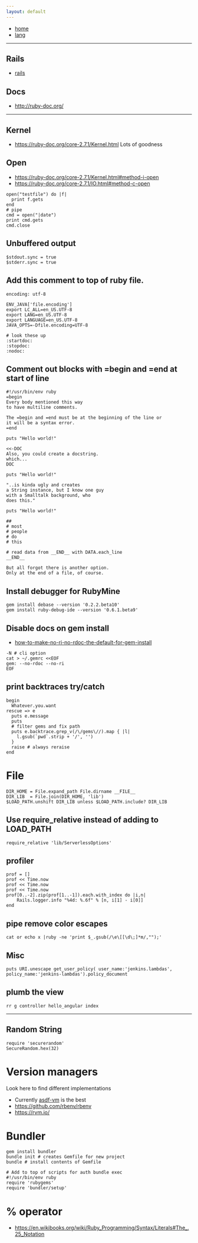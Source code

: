 ```yaml
---
layout: default
---
```

- [home](/index.md)
- [lang](/lang.md)

---
## Rails
- [rails](/lang-ruby-rails.md)

## Docs
- <http://ruby-doc.org/>

---
## Kernel
- <https://ruby-doc.org/core-2.7.1/Kernel.html> Lots of goodness

## Open
- <https://ruby-doc.org/core-2.7.1/Kernel.html#method-i-open>
- <https://ruby-doc.org/core-2.7.1/IO.html#method-c-open>

```
open("testfile") do |f|
  print f.gets
end
# pipe
cmd = open("|date")
print cmd.gets
cmd.close
```

## Unbuffered output
```
$stdout.sync = true
$stderr.sync = true
```

## Add this comment to top of ruby file.
```
encoding: utf-8

ENV_JAVA['file.encoding']
export LC_ALL=en_US.UTF-8
export LANG=en_US.UTF-8
export LANGUAGE=en_US.UTF-8
JAVA_OPTS=-Dfile.encoding=UTF-8

# look these up
:startdoc:
:stopdoc:
:nodoc:
```

## Comment out blocks with =begin and =end at start of line
```
#!/usr/bin/env ruby
=begin
Every body mentioned this way
to have multiline comments.

The =begin and =end must be at the beginning of the line or
it will be a syntax error.
=end

puts "Hello world!"

<<-DOC
Also, you could create a docstring.
which...
DOC

puts "Hello world!"

"..is kinda ugly and creates
a String instance, but I know one guy
with a Smalltalk background, who
does this."

puts "Hello world!"

##
# most
# people
# do
# this

# read data from __END__ with DATA.each_line
__END__

But all forgot there is another option.
Only at the end of a file, of course.
```

## Install debugger for RubyMine
```
gem install debase --version '0.2.2.beta10'
gem install ruby-debug-ide --version '0.6.1.beta9'
```

## Disable docs on gem install
- [how-to-make-no-ri-no-rdoc-the-default-for-gem-install](https://stackoverflow.com/questions/1381725/how-to-make-no-ri-no-rdoc-the-default-for-gem-install)
```
-N # cli option
cat > ~/.gemrc <<EOF
gem: --no-rdoc --no-ri
EOF
```

## print backtraces try/catch
```
begin
  Whatever.you.want
rescue => e
  puts e.message
  puts
  # filter gems and fix path
  puts e.backtrace.grep_v(/\/gems\//).map { |l|
    l.gsub(`pwd`.strip + '/', '')
  }
  raise # always reraise
end
```

# File
```
DIR_HOME = File.expand_path File.dirname __FILE__
DIR_LIB  = File.join(DIR_HOME, 'lib')
$LOAD_PATH.unshift DIR_LIB unless $LOAD_PATH.include? DIR_LIB
```

## Use require_relative instead of adding to LOAD_PATH
```
require_relative 'lib/ServerlessOptions'
```

## profiler
```
prof = []
prof << Time.now
prof << Time.now
prof << Time.now
prof[0..-2].zip(prof[1..-1]).each.with_index do |i,n|
    Rails.logger.info "%4d: %.6f" % [n, i[1] - i[0]]
end
```

## pipe remove color escapes
```
cat or echo x |ruby -ne 'print $_.gsub(/\e\[[\d\;]*m/,"");'
```

## Misc
```
puts URI.unescape get_user_policy( user_name:'jenkins.lambdas', policy_name:'jenkins-lambdas').policy_document
```

## plumb the view
```
rr g controller hello_angular index
```
***

## Random String

```
require 'securerandom'
SecureRandom.hex(32)
```

# Version managers
Look here to find different implementations 
- Currently [asdf-vm](/tools-asdf.md) is the best
- <https://github.com/rbenv/rbenv>
- <https://rvm.io/>

# Bundler
```
gem install bundler
bundle init # creates Gemfile for new project
bundle # install contents of Gemfile

# Add to top of scripts for auth bundle exec
#!/usr/bin/env ruby
require 'rubygems'
require 'bundler/setup'

```

# % operator

- https://en.wikibooks.org/wiki/Ruby_Programming/Syntax/Literals#The_.25_Notation


